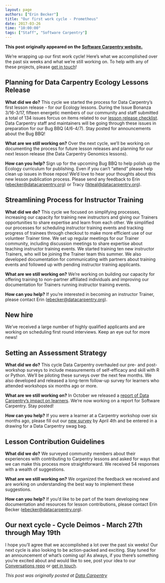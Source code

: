 ```yaml
---
layout: page
authors: ["Erin Becker"]
title: "Our first work cycle - Prometheus"
date: 2017-03-26
time: "10:00:00"
tags: ["Staff", "Software Carpentry"]
---
```


<p><b>This post originally appeared on the <a href="https://software-carpentry.org/">Software Carpentry website.</a></b></p>

We’re wrapping up our first work cycle! Here’s what we accomplished over the past six weeks and what we’re
still working on. To help with any of these projects, please [get in touch](mailto:ebecker@datacarpentry.org)!

## Planning for Data Carpentry Ecology Lessons Release
**What did we do?**
This cycle we started the process for Data Carpentry’s first lesson release - for our Ecology lessons. During the
Issue Bonanza 3/16-3/17, fifteen energetic members of our community and staff submitted a total of 134 issues forcus
on items related to our [lesson release checklist](https://github.com/datacarpentry/lesson-release/blob/master/release-checklist.md).
Data Carpentry staff and maintainers will be going through these issues in preparation for our Bug BBQ (4/6-4/7). Stay posted for
announcements about the Bug BBQ!

**What are we still working on?**
Over the next cycle, we’ll be working on documenting the process for future lesson releases and planning for our next lesson
release (the Data Carpentry Genomics lessons).

**How can you help?**
Sign up for the upcoming Bug BBQ to help polish up the Ecology curriculum for publishing. Even if you can’t “attend” please help
clean up issues in those repos! We’d love to hear your thoughts about this new lesson publication process. Please send any feedback
to Erin (ebecker@datacarpentry.org) or Tracy (tkteal@datacarpentry.org).

## Streamlining Process for Instructor Training
**What did we do?**
This cycle we focused on simplifying processes, increasing our capacity for training new instructors and giving our Trainers
opportunities to share expertise and learn from each other. We simplified our processes for scheduling instructor training events
and tracking progress of trainees through checkout to make more efficient use of our volunteer Trainer time. We set up regular meetings
for our Trainer community, including discussion meetings to share expertise about teaching instructor training events. We started
training ten new instructor Trainers, who will be joining the Trainer team this summer. We also developed documentation for
communicating with partners about training events and followed up with pending instructor training applicants.

**What are we still working on?**
We’re working on building our capacity for offering training to non-partner affiliated individuals and improving our documentation
for Trainers running instructor training events.

**How can you help?**
If you’re interested in becoming an instructor Trainer, please contact Erin (ebecker@datacarpentry.org).

## New hire
We’ve received a large number of highly qualified applicants and are working on scheduling first round interviews. Keep an eye out for
more news!

## Setting an Assessment Strategy
**What did we do?**
 This cycle Data Carpentry overhauled our pre- and post-workshop surveys to include measurements of self-efficacy and skill with R or
 Python. We’ll be piloting these surveys over the next few months. We also developed and released a long-term follow-up survey for
 learners who attended workshops six months ago or more.

**What are we still working on?**
In October we released a [report of Data Carpentry’s impact on learners](https://zenodo.org/record/165858#.WNQxPBIrKEI). We’re now
working on a report for Software Carpentry. Stay posted!

**How can you help?**
If you were a learner at a Carpentry workshop over six months ago, please fill out our
[new survey](https://www.surveymonkey.com/r/carpentrieslongtermassessment) by April 4th and be entered in a drawing for a
Data Carpentry swag bag.

## Lesson Contribution Guidelines

**What did we do?**
We surveyed community members about their experiences with contributing to Carpentry lessons and asked for ways that we can make this
process more straightforward. We received 54 responses with a wealth of suggestions.

**What are we still working on?**
We organized the feedback we received and are working on understanding the best way to implement these suggestions.

**How can you help?**
If you’d like to be part of the team developing new documentation and resources for lesson contributions, please contact Erin Becker
(ebecker@datacarpentry.org).

## Our next cycle - Cycle Deimos - March 27th through May 19th
I hope you’ll agree that we accomplished a lot over the past six weeks! Our next cycle is also looking to be action-packed and exciting.
Stay tuned for an announcement of what’s coming up! As always, if you there’s something you’re excited about and would like to see, post
your idea to our [Conversations repo](https://github.com/carpentries/conversations/issues) or
[get in touch](mailto:ebecker@datacarpentry.org).

*This post was originally posted at [Data Carpentry](http://www.datacarpentry.org/blog/prometheus-wrapup/)*
